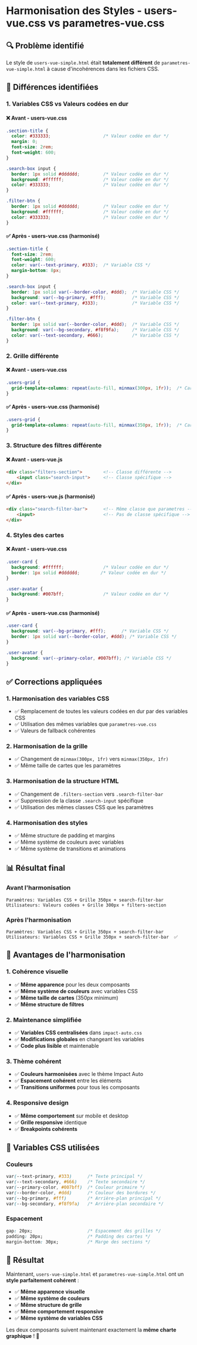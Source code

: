 # Harmonisation des Styles - users-vue.css vs parametres-vue.css

## 🔍 Problème identifié

Le style de `users-vue-simple.html` était **totalement différent** de `parametres-vue-simple.html` à cause d'incohérences dans les fichiers CSS.

## 🧐 Différences identifiées

### 1. **Variables CSS vs Valeurs codées en dur**

#### ❌ Avant - users-vue.css
```css
.section-title {
  color: #333333;                    /* Valeur codée en dur */
  margin: 0;
  font-size: 2rem;
  font-weight: 600;
}

.search-box input {
  border: 1px solid #dddddd;         /* Valeur codée en dur */
  background: #ffffff;               /* Valeur codée en dur */
  color: #333333;                    /* Valeur codée en dur */
}

.filter-btn {
  border: 1px solid #dddddd;         /* Valeur codée en dur */
  background: #ffffff;               /* Valeur codée en dur */
  color: #333333;                    /* Valeur codée en dur */
}
```

#### ✅ Après - users-vue.css (harmonisé)
```css
.section-title {
  font-size: 2rem;
  font-weight: 600;
  color: var(--text-primary, #333);  /* Variable CSS */
  margin-bottom: 8px;
}

.search-box input {
  border: 1px solid var(--border-color, #ddd);  /* Variable CSS */
  background: var(--bg-primary, #fff);          /* Variable CSS */
  color: var(--text-primary, #333);             /* Variable CSS */
}

.filter-btn {
  border: 1px solid var(--border-color, #ddd);  /* Variable CSS */
  background: var(--bg-secondary, #f8f9fa);     /* Variable CSS */
  color: var(--text-secondary, #666);           /* Variable CSS */
}
```

### 2. **Grille différente**

#### ❌ Avant - users-vue.css
```css
.users-grid {
  grid-template-columns: repeat(auto-fill, minmax(300px, 1fr));  /* Cartes plus petites */
}
```

#### ✅ Après - users-vue.css (harmonisé)
```css
.users-grid {
  grid-template-columns: repeat(auto-fill, minmax(350px, 1fr));  /* Cartes plus larges */
}
```

### 3. **Structure des filtres différente**

#### ❌ Avant - users-vue.js
```html
<div class="filters-section">        <!-- Classe différente -->
    <input class="search-input">     <!-- Classe spécifique -->
</div>
```

#### ✅ Après - users-vue.js (harmonisé)
```html
<div class="search-filter-bar">      <!-- Même classe que parametres -->
    <input>                          <!-- Pas de classe spécifique -->
</div>
```

### 4. **Styles des cartes**

#### ❌ Avant - users-vue.css
```css
.user-card {
  background: #ffffff;               /* Valeur codée en dur */
  border: 1px solid #dddddd;        /* Valeur codée en dur */
}

.user-avatar {
  background: #007bff;               /* Valeur codée en dur */
}
```

#### ✅ Après - users-vue.css (harmonisé)
```css
.user-card {
  background: var(--bg-primary, #fff);      /* Variable CSS */
  border: 1px solid var(--border-color, #ddd); /* Variable CSS */
}

.user-avatar {
  background: var(--primary-color, #007bff); /* Variable CSS */
}
```

## ✅ Corrections appliquées

### 1. **Harmonisation des variables CSS**
- ✅ Remplacement de toutes les valeurs codées en dur par des variables CSS
- ✅ Utilisation des mêmes variables que `parametres-vue.css`
- ✅ Valeurs de fallback cohérentes

### 2. **Harmonisation de la grille**
- ✅ Changement de `minmax(300px, 1fr)` vers `minmax(350px, 1fr)`
- ✅ Même taille de cartes que les paramètres

### 3. **Harmonisation de la structure HTML**
- ✅ Changement de `.filters-section` vers `.search-filter-bar`
- ✅ Suppression de la classe `.search-input` spécifique
- ✅ Utilisation des mêmes classes CSS que les paramètres

### 4. **Harmonisation des styles**
- ✅ Même structure de padding et margins
- ✅ Même système de couleurs avec variables
- ✅ Même système de transitions et animations

## 📊 Résultat final

### Avant l'harmonisation
```
Paramètres: Variables CSS + Grille 350px + search-filter-bar
Utilisateurs: Valeurs codées + Grille 300px + filters-section
```

### Après l'harmonisation
```
Paramètres: Variables CSS + Grille 350px + search-filter-bar
Utilisateurs: Variables CSS + Grille 350px + search-filter-bar  ✅
```

## 🎯 Avantages de l'harmonisation

### 1. **Cohérence visuelle**
- ✅ **Même apparence** pour les deux composants
- ✅ **Même système de couleurs** avec variables CSS
- ✅ **Même taille de cartes** (350px minimum)
- ✅ **Même structure de filtres**

### 2. **Maintenance simplifiée**
- ✅ **Variables CSS centralisées** dans `impact-auto.css`
- ✅ **Modifications globales** en changeant les variables
- ✅ **Code plus lisible** et maintenable

### 3. **Thème cohérent**
- ✅ **Couleurs harmonisées** avec le thème Impact Auto
- ✅ **Espacement cohérent** entre les éléments
- ✅ **Transitions uniformes** pour tous les composants

### 4. **Responsive design**
- ✅ **Même comportement** sur mobile et desktop
- ✅ **Grille responsive** identique
- ✅ **Breakpoints cohérents**

## 🔄 Variables CSS utilisées

### Couleurs
```css
var(--text-primary, #333)      /* Texte principal */
var(--text-secondary, #666)    /* Texte secondaire */
var(--primary-color, #007bff)  /* Couleur primaire */
var(--border-color, #ddd)      /* Couleur des bordures */
var(--bg-primary, #fff)        /* Arrière-plan principal */
var(--bg-secondary, #f8f9fa)   /* Arrière-plan secondaire */
```

### Espacement
```css
gap: 20px;                     /* Espacement des grilles */
padding: 20px;                 /* Padding des cartes */
margin-bottom: 30px;           /* Marge des sections */
```

## 🎉 Résultat

Maintenant, `users-vue-simple.html` et `parametres-vue-simple.html` ont un **style parfaitement cohérent** :
- ✅ **Même apparence visuelle**
- ✅ **Même système de couleurs**
- ✅ **Même structure de grille**
- ✅ **Même comportement responsive**
- ✅ **Même système de variables CSS**

Les deux composants suivent maintenant exactement la **même charte graphique** ! 🚀
